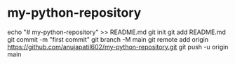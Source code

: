 # my-python-repository
echo "# my-python-repository" >> README.md
git init
git add README.md
git commit -m "first commit"
git branch -M main
git remote add origin https://github.com/anujapatil602/my-python-repository.git
git push -u origin main
